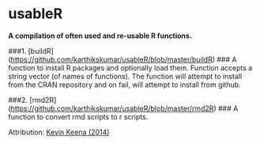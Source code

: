 # usableR
**A compilation of often used and re-usable R functions.**


###1. [buildR] (https://github.com/karthikskumar/usableR/blob/master/buildR) ###
A function to install R packages and optionally load them.
Function accepts a string vector (of names of functions).
The function will attempt to install from the CRAN repository and on fail, will attempt to install from github.

###2. [rmd2R] (https://github.com/karthikskumar/usableR/blob/master/rmd2R) ###
A function to convert rmd scripts to r scripts.

Attribution: [Kevin Keena (2014)](http://rstudio-pubs-static.s3.amazonaws.com/12734_0a38887f19a34d92b7311a2c9cb15022.html)
